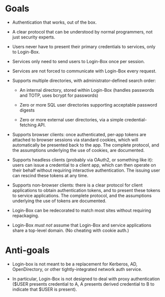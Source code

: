 # Goals

* Authentication that works, out of the box.

* A clear protocol that can be understood by normal programmers, not just security experts.

* Users never have to present their primary credentials to services, only to Login-Box.

* Services only need to send users to Login-Box once per session.

* Services are not forced to communicate with Login-Box every request.

* Supports multiple directories, with administrator-defined search order:

    * An internal directory, stored within Login-Box (handles passwords and TOTP, uses bcrypt for passwords)

    * Zero or more SQL user directories supporting acceptable password digests

    * Zero or more external user directories, via a simple credential-fetching API.

* Supports browser clients: once authenticated, per-app tokens are attached to browser sessions via standard cookies, which will automatically be presented back to the app. The complete protocol, and the assumptions underlying the use of cookies, are documented.

* Supports headless clients (probably via OAuth2, or something like it): users can issue a credential to a client app, which can then operate on their behalf without requiring interactive authentication. The issuing user can rescind these tokens at any time.

* Supports non-browser clients: there is a clear protocol for client applications to obtain authentication tokens, and to present these tokens to service applications. The complete protocol, and the assumptions underlying the use of tokens are documented.

* Login-Box can be redecorated to match most sites without requiring repackaging.

* Login-Box _must not_ assume that Login-Box and service applications share a top-level domain. (No cheating with cookie auth.)

# Anti-goals

* Login-box is not meant to be a replacement for Kerberos, AD, OpenDirectory, or other tightly-integrated network auth service.

* In particular, Login-Box is not designed to deal with proxy authentication ($USER presents credential to A, A presents derived credential to B to indicate that $USER is present).
